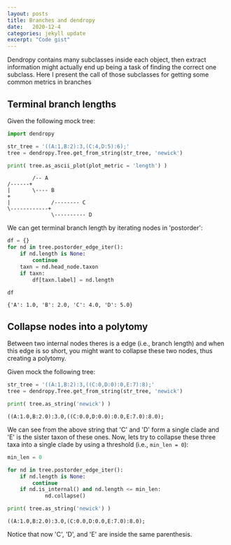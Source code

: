 ```yaml
---
layout: posts
title: Branches and dendropy
date:   2020-12-4
categories: jekyll update
excerpt: "Code gist"
---
```


Dendropy contains many subclasses inside each object, then extract information might actually
end up being a task of finding the correct one subclass. Here I present the call of those subclasses
for getting some common metrics in branches

## Terminal branch lengths

Given the following mock tree:

```python
import dendropy

str_tree = '((A:1,B:2):3,(C:4,D:5):6);'
tree = dendropy.Tree.get_from_string(str_tree, 'newick')

print( tree.as_ascii_plot(plot_metric = 'length') )
```

```
        /-- A
/------+
|       \---- B
+              
|             /-------- C 
\------------+           
              \---------- D
```
We can get terminal branch length by iterating nodes in 'postorder':

```python
df = {}
for nd in tree.postorder_edge_iter():
    if nd.length is None:
        continue
    taxn = nd.head_node.taxon
    if taxn:
        df[taxn.label] = nd.length

df
```

```
{'A': 1.0, 'B': 2.0, 'C': 4.0, 'D': 5.0}
```

## Collapse nodes into a polytomy

Between two internal nodes theres is a edge (i.e., branch length) and when this edge is
so short, you might want to collapse these two nodes, thus creating a polytomy. 

Given mock the following tree:

```python
str_tree = '((A:1,B:2):3,((C:0,D:0):0,E:7):8);'
tree = dendropy.Tree.get_from_string(str_tree, 'newick')

print( tree.as_string('newick') )
```
```
((A:1.0,B:2.0):3.0,((C:0.0,D:0.0):0.0,E:7.0):8.0);
```

We can see from the above string that 'C' and 'D' form a single clade and 'E' is the sister taxon of these ones. Now, lets try to collapse these three taxa into a single clade by using a threshold (i.e., `min_len = 0`):

```python
min_len = 0

for nd in tree.postorder_edge_iter():
    if nd.length is None:
        continue
    if nd.is_internal() and nd.length <= min_len:
            nd.collapse()

print( tree.as_string('newick') )
```
```
((A:1.0,B:2.0):3.0,(C:0.0,D:0.0,E:7.0):8.0);
```
Notice that now 'C', 'D', and 'E' are inside the same parenthesis.


